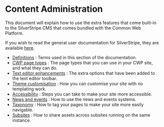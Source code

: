 # Content Administration

This document will explain how to use the extra features that come built-in to the SilverStripe CMS that comes bundled
with the Common Web Platform.

If you wish to read the general user documentation for SilverStripe, they are available
[here](http://userhelp.silverstripe.org).

 * [Definitions](definitions) : Terms used in this section of the documentation.
 * [CWP page types](page_types) : The page types that you can use in your CWP site, and what they can do.
 * [Text editor enhancements](text_editor_options) : The extra options that have been added to the text editor toolbar.
 * [Theme customisation](theme_customisation) : How you can customise your site with no templating work.
 * [Accessibility](accessibility) : Steps you can take to make your site more accessible.
 * [News and events](news_events) : How to use the news and events systems.
 * [Taxonomy](taxonomy) : How to tag your pages to make your site more easily navigable.
 * [Subsites](subsites) : How to share assets across subsites running on the same instance.